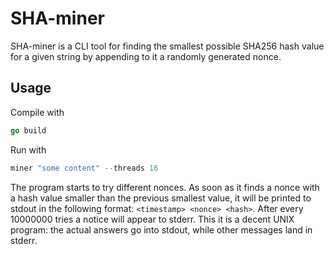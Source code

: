 # SHA-miner

SHA-miner is a CLI tool for finding the smallest possible SHA256 hash value for a given string by appending to it a randomly generated nonce.

## Usage

Compile with

```go
go build
```

Run with

```go
miner "some content" --threads 16
```

The program starts to try different nonces. As soon as it finds a nonce with a hash value smaller than the previous smallest value, it will be printed to stdout in the following format: `<timestamp> <nonce> <hash>`. After every 10000000 tries a notice will appear to stderr.
This it is a decent UNIX program: the actual answers go into stdout, while other messages land in stderr.

